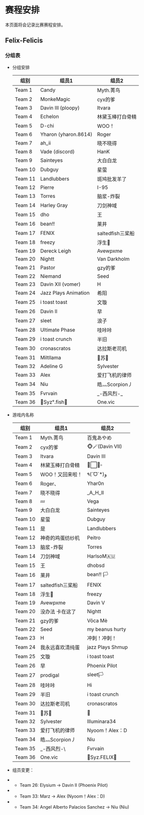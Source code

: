 # 赛程安排

本页面将会记录比赛赛程安排。

## Felix-Felicis

### 分组表

- 分组安排

    | 组别     | 组员1                            | 组员2            |
    | -------- | ------------------------------- | ---------------- |
    | Team 1   | Candy                           | Myth.菁鸟        |
    | Team  2  | MonkeMagic                      | cyx的爹          |
    | Team  3  | Davin III  (ploopy)             | Itvara           |
    | Team  4  | Echelon                         | 林黛玉棒打白骨精 |
    | Team  5  | D-chi                           | WOO！            |
    | Team  6  | Yharon  (yharon.8614)           | Roger            |
    | Team  7  | ah_ii                           | 晓不晓得         |
    | Team  8  | Vade  (discord)                 | HanK             |
    | Team  9  | Sainteyes                       | 大白白龙         |
    | Team  10 | Dubguy                          | 星萤             |
    | Team  11 | Landlubbers                     | 斑鸠批发羊了     |
    | Team  12 | Pierre                          | I-95             |
    | Team  13 | Torres                          | 脑浆-炸裂        |
    | Team  14 | Harley  Gray                    | 刀剑神域         |
    | Team  15 | dho                             | 王               |
    | Team  16 | bean!!                          | 莱井             |
    | Team  17 | FENIX                           | saltedfish三桨船 |
    | Team  18 | freezy                          | 浮生🦉            |
    | Team  19 | Dereck  Leigh                   | Avewpxme         |
    | Team  20 | Nightt                          | Van  Darkholm    |
    | Team  21 | Pastor                          | gzy的爹          |
    | Team  22 | Niemand                         | Seed             |
    | Team  23 | Davin XII  (vomer)              | H                |
    | Team  24 | Jazz Plays  Animation           | 希阳             |
    | Team  25 | i toast  toast                  | 文璇             |
    | Team  26 | Davin II                        | 早               |
    | Team  27 | sleet                           | 浪子             |
    | Team  28 | Ultimate  Phase                 | 哇咔咔           |
    | Team  29 | i toast  crunch                 | 半旧             |
    | Team  30 | cronascratos                    | 达拉斯老司机     |
    | Team  31 | Miltllama                       | 🐬苏🐬          |
    | Team  32 | Adeline G                       | Sylvester        |
    | Team  33 | Alex                            | 爱打飞机的律师   |
    | Team  34 | Niu                             | 皓灬Scorpion丿   |
    | Team  35 | Fvrvain                         | \_-西风烈-\_       |
    | Team  36 | 🐋Syz°.fish🐬                  | One.vic          |

- 游戏内名称

    | 组别     | 组员1             | 组员2            |
    | -------- | ---------------- | ----------------- |
    | Team 1   | Myth.菁鸟        | 百鬼あやめ        |
    | Team  2  | cyx的爹          | 🐵🪄(Davin  VII)  |
    | Team  3  | Itvara           | Davin III         |
    | Team  4  | 林黛玉棒打白骨精 | 🔸⬜🔶▫️           |
    | Team  5  | WOO！又回来啦！  | ٩(ˊᗜˋ*)و          |
    | Team  6  | Roger、          | Yhar0n            |
    | Team  7  | 晓不晓得         | _A_H_II           |
    | Team  8  | 💤                | Vega              |
    | Team  9  | 大白白龙         | Sainteyes         |
    | Team  10 | 星萤             | Dubguy            |
    | Team  11 | 是               | Landlubbers       |
    | Team  12 | 神奇的鸡蛋纺纱机 | Peitro            |
    | Team  13 | 脑浆-炸裂        | Torres            |
    | Team  14 | 刀剑神域         | HarlsoM🇦🇺         |
    | Team  15 | 王               | dhobsd            |
    | Team  16 | 莱井             | bean!!  🏳️         |
    | Team  17 | saltedfish三桨船 | FENIX             |
    | Team  18 | 浮生🦉            | freezy            |
    | Team  19 | Avewpxme         | Davin V           |
    | Team  20 | 没办法 卡在这了  | Nightt            |
    | Team  21 | gzy的爹          | Vōca Mè           |
    | Team  22 | Seed             | my beanus  hurty  |
    | Team  23 | H                | 冲刺！冲刺！      |
    | Team  24 | 我永远喜欢清纯蛋 | jazz Plays  Shmup |
    | Team  25 | 文璇             | i toast  toast    |
    | Team  26 | 早               | Phoenix Pilot     |
    | Team  27 | prodigal         | sleet🏳️          |
    | Team  28 | 哇咔咔           | Hi                |
    | Team  29 | 半旧             | i toast  crunch   |
    | Team  30 | 达拉斯老司机     | cronascratos      |
    | Team  31 | 🐬苏🐬          | 🦙                |
    | Team  32 | Sylvester        | Illuminara34      |
    | Team  33 | 爱打飞机的律师   | Nyoom！Alex：D      |
    | Team  34 | 皓灬Scorpion丿   | Niu                |
    | Team 35  | \_-西风烈-\       | Fvrvain           |
    | Team 36  | One.vic          | 🐋Syz.FELIX🐬     |

- 组员变更：

- - Team 26: Elysium → Davin II (Phoenix Pilot)
- - Team 33: Marz → Alex (Nyoom！Alex：D)
- - Team 34: Angel  Alberto Palacios Sanchez → Niu (Niu)